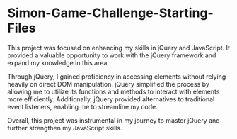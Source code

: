 # Simon-Game-Challenge-Starting-Files

This project was focused on enhancing my skills in jQuery and JavaScript. It provided a valuable opportunity to work with the jQuery framework and expand my knowledge in this area.

Through jQuery, I gained proficiency in accessing elements without relying heavily on direct DOM manipulation. jQuery simplified the process by allowing me to utilize its functions and methods to interact with elements more efficiently. Additionally, jQuery provided alternatives to traditional event listeners, enabling me to streamline my code.

Overall, this project was instrumental in my journey to master jQuery and further strengthen my JavaScript skills.
